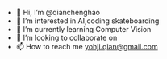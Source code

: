 - 👋 Hi, I’m @qianchenghao
- 👀 I’m interested in AI,coding skateboarding
- 🌱 I’m currently learning Computer Vision
- 💞️ I’m looking to collaborate on 
- 📫 How to reach me yohji.qian@gmail.com

<!---
qianchenghao/qianchenghao is a ✨ special ✨ repository because its `README.md` (this file) appears on your GitHub profile.
You can click the Preview link to take a look at your changes.
--->
